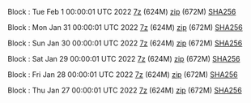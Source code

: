 Block : Tue Feb  1 00:00:01 UTC 2022 [7z](https://transfer.sh/5pRN5g/bootstrap.dat.20220201.7z) (624M) [zip](https://transfer.sh/RHAxvk/bootstrap.dat.20220201.zip) (672M) [SHA256](https://transfer.sh/IkESIf/sha256.txt)

Block : Mon Jan 31 00:00:01 UTC 2022 [7z](https://transfer.sh/pCiOWb/bootstrap.dat.20220131.7z) (624M) [zip](https://transfer.sh/6pisAl/bootstrap.dat.20220131.zip) (672M) [SHA256](https://transfer.sh/INvLRd/sha256.txt)

Block : Sun Jan 30 00:00:01 UTC 2022 [7z](https://transfer.sh/IrTCDt/bootstrap.dat.20220130.7z) (624M) [zip](https://transfer.sh/cVNYSA/bootstrap.dat.20220130.zip) (672M) [SHA256](https://transfer.sh/7ISwKX/sha256.txt)

Block : Sat Jan 29 00:00:01 UTC 2022 [7z](https://transfer.sh/WV8aY7/bootstrap.dat.20220129.7z) (624M) [zip](https://transfer.sh/sCSoWJ/bootstrap.dat.20220129.zip) (672M) [SHA256](https://transfer.sh/StHk1L/sha256.txt)

Block : Fri Jan 28 00:00:01 UTC 2022 [7z](https://transfer.sh/vHx5yR/bootstrap.dat.20220128.7z) (624M) [zip](https://transfer.sh/oMMfH4/bootstrap.dat.20220128.zip) (672M) [SHA256](https://transfer.sh/nHN3qF/sha256.txt)

Block : Thu Jan 27 00:00:01 UTC 2022 [7z](https://transfer.sh/DhBnAC/bootstrap.dat.20220127.7z) (624M) [zip](https://transfer.sh/ViuJat/bootstrap.dat.20220127.zip) (672M) [SHA256](https://transfer.sh/7SQ1at/sha256.txt)
